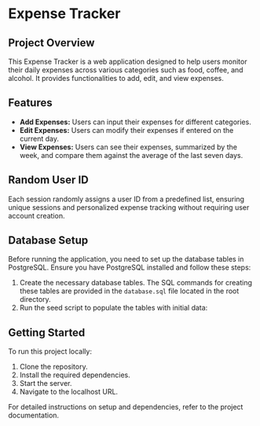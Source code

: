 # Expense Tracker

## Project Overview
This Expense Tracker is a web application designed to help users monitor their daily expenses across various categories such as food, coffee, and alcohol. It provides functionalities to add, edit, and view expenses.

## Features
- **Add Expenses:** Users can input their expenses for different categories.
- **Edit Expenses:** Users can modify their expenses if entered on the current day.
- **View Expenses:** Users can see their expenses, summarized by the week, and compare them against the average of the last seven days.

## Random User ID
Each session randomly assigns a user ID from a predefined list, ensuring unique sessions and personalized expense tracking without requiring user account creation.

## Database Setup
Before running the application, you need to set up the database tables in PostgreSQL. Ensure you have PostgreSQL installed and follow these steps:
1. Create the necessary database tables. The SQL commands for creating these tables are provided in the `database.sql` file located in the root directory.
2. Run the seed script to populate the tables with initial data:

## Getting Started
To run this project locally:
1. Clone the repository.
2. Install the required dependencies.
3. Start the server.
4. Navigate to the localhost URL.

For detailed instructions on setup and dependencies, refer to the project documentation.


